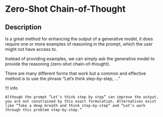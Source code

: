 # Zero-Shot Chain-of-Thought

## Description

Is a great method for enhancing the output of a generative model, it does require one or more examples of reasoning in the prompt, which the user might not have access to.

Instead of providing examples, we can simply ask the generative model to provide the reasoning (zero-shot chain-of-thought).

There are many different forms that work but a common and effective method is to use the phrase “Let’s think step-by-step, ...”

!!! info

    Although the prompt “Let’s think step by step” can improve the output, you are not constrained by this exact formulation. Alternatives exist like “Take a deep breath and think step-by-step” and “Let’s work through this problem step-by-step.”
